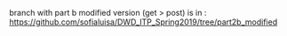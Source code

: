 branch with part b modified version (get > post) is in :
https://github.com/sofialuisa/DWD_ITP_Spring2019/tree/part2b_modified

